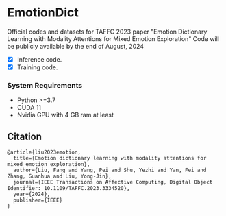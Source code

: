# EmotionDict
Official codes and datasets for TAFFC 2023 paper "Emotion Dictionary Learning with Modality Attentions for Mixed Emotion Exploration"
Code will be publicly available by the end of August, 2024

- [x] Inference code.
- [x] Training code.

### System Requirements

- Python >=3.7
- CUDA 11
- Nvidia GPU with 4 GB ram at least



## Citation
```
@article{liu2023emotion,
  title={Emotion dictionary learning with modality attentions for mixed emotion exploration},
  author={Liu, Fang and Yang, Pei and Shu, Yezhi and Yan, Fei and Zhang, Guanhua and Liu, Yong-Jin},
  journal={IEEE Transactions on Affective Computing, Digital Object Identifier: 10.1109/TAFFC.2023.3334520},
  year={2024},
  publisher={IEEE}
}
```
